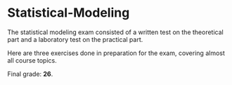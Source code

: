 # Statistical-Modeling

The statistical modeling exam consisted of a written test on the theoretical part and a laboratory test on the practical part.

Here are three exercises done in preparation for the exam, covering almost all course topics.

Final grade: **26**.
